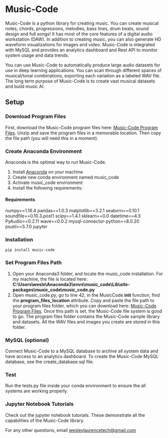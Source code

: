 # Music-Code

Music-Code is a python library for creating music. You can create musical notes, chords, progressions, melodies, bass lines, drum beats, sound design and full songs! It has most of the core features of a digital audio workstation (DAW). In addition to creating music, you can also generate HD waveform visualizations for images and video. Music-Code is integrated with MySQL and provides an analytics dashboard and Rest API to monitor system usage and data trends.

You can use Music-Code to automatically produce large audio datasets for use in deep learning applications. You can scan through different spaces of musical/tonal combinations, exporting each variation as a labeled WAV file. The long term purpose of Music-Code is to create vast musical datasets and build music AI.

## Setup

### Download Program Files
First, download the Music-Code program files here: [Music-Code Program Files](https://drive.google.com/file/d/1C1st6FFar_-QhCX9AW04DyAHwOtLP5nT/view?usp=sharing). Unzip and save the program files in a memorable location. Then copy the file path (you will need this in a moment).

### Create Anaconda Environment
Anaconda is the optimal way to run Music-Code. 
1. Install [Anaconda](https://www.anaconda.com/products/individual) on your machine
2. Create new conda environment named music_code
3. Activate music_code environment
4. Install the following requirements:

#### Requirements
numpy==1.18.4 
pandas==1.0.3 
matplotlib==3.2.1 
seaborn==0.10.1 
soundfile==0.10.3.post1 
scipy==1.4.1 
sklearn==0.0 
datetime==4.3 
PyAudio==0.2.11 
wave==0.0.2 
mysql-connector-python==8.0.20 
psutil==5.7.0 
jupyter

### Installation
`pip install music-code`

### Set Program Files Path
1. Open your Anaconda3 folder, and locate the music_code installation. For my machine, the file is located here: <b>C:\Users\wesle\Anaconda3\envs\music_code\Lib\site-packages\music_code\music_code.py</b>
2. Open music_code.py, go to line 42, in the MusicCode __init__ function, find the <b>program_files_location</b> attribute. Copy and paste the file path to your program files folder, which you can download here: [Music-Code Program Files](https://drive.google.com/file/d/1C1st6FFar_-QhCX9AW04DyAHwOtLP5nT/view?usp=sharing). Once this path is set, the Music-Code file system is good to go. The program files folder contains the Music-Code sample library and datasets. All the WAV files and images you create are stored in this folder.

### MySQL (optional)
Connect Music-Code to a MySQL database to archive all system data and have access to an analytics dashboard. To create the Music-Code MySQL database, see the create_database.sql file.

### Test
Run the tests.py file inside your conda environment to ensure the all systems are working properly.

### Jupyter Notebook Tutorials
Check out the jupyter notebook tutorials. These demonstrate all the capabilities of the Music-Code library.

For any other questions, email wesleylaurencetech@gmail.com
